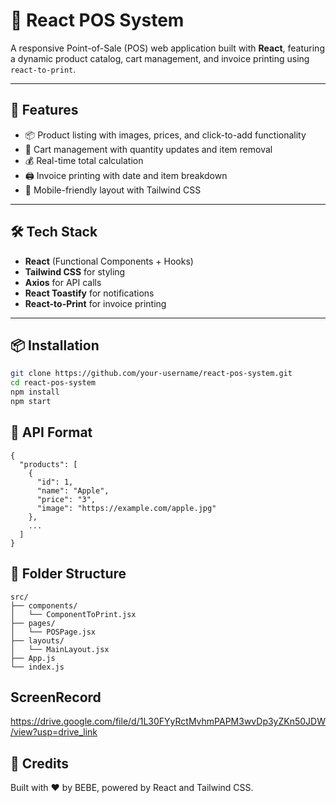 # 🧾 React POS System

A responsive Point-of-Sale (POS) web application built with **React**, featuring a dynamic product catalog, cart management, and invoice printing using `react-to-print`.

---

## 🚀 Features

- 📦 Product listing with images, prices, and click-to-add functionality
- 🛒 Cart management with quantity updates and item removal
- 💰 Real-time total calculation
- 🖨️ Invoice printing with date and item breakdown
- 📱 Mobile-friendly layout with Tailwind CSS

---

## 🛠️ Tech Stack

- **React** (Functional Components + Hooks)
- **Tailwind CSS** for styling
- **Axios** for API calls
- **React Toastify** for notifications
- **React-to-Print** for invoice printing

---

## 📦 Installation

```bash
git clone https://github.com/your-username/react-pos-system.git
cd react-pos-system
npm install
npm start
```

## 🔗 API Format

```
{
  "products": [
    {
      "id": 1,
      "name": "Apple",
      "price": "3",
      "image": "https://example.com/apple.jpg"
    },
    ...
  ]
}
```

## 📁 Folder Structure

```
src/
├── components/
│   └── ComponentToPrint.jsx
├── pages/
│   └── POSPage.jsx
├── layouts/
│   └── MainLayout.jsx
├── App.js
└── index.js
```

## ScreenRecord
https://drive.google.com/file/d/1L30FYyRctMvhmPAPM3wvDp3yZKn50JDW/view?usp=drive_link



## 💬 Credits
Built with ❤️ by BEBE, powered by React and Tailwind CSS.
